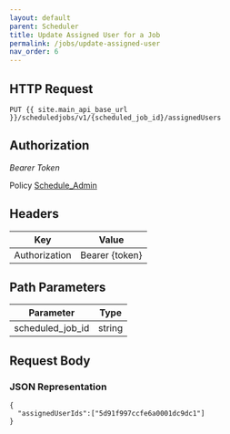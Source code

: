 ```yaml
---
layout: default
parent: Scheduler
title: Update Assigned User for a Job
permalink: /jobs/update-assigned-user
nav_order: 6
---
```


## HTTP Request
```
PUT {{ site.main_api_base_url }}/scheduledjobs/v1/{scheduled_job_id}/assignedUsers
```
## Authorization

*Bearer Token*

Policy
[Schedule_Admin]({{site.url}}{{site.baseurl}}/authentication/policies#schedule_admin)

## Headers

| Key     | Value        |
| ----------- | ----------- |
| Authorization | Bearer {token}      |

## Path Parameters

| Parameter   | Type        |
| ----------- | ----------- |
| scheduled_job_id | string      |

## Request Body
### JSON Representation
```
{
  "assignedUserIds":["5d91f997ccfe6a0001dc9dc1"]
}

```
